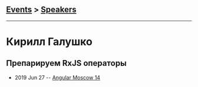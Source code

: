 ## [Events](../README.md) > [Speakers](../speakers.md)
---

# Кирилл Галушко

## Препарируем RxJS операторы
- 2019 Jun 27 -- [Angular Moscow 14](https://youtu.be/V80FAvPKMjo)    
